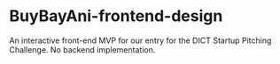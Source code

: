 # BuyBayAni-frontend-design
An interactive front-end MVP for our entry for the DICT Startup Pitching Challenge. No backend implementation.
